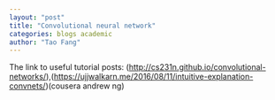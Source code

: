 ```yaml
---
layout: "post"
title: "Convolutional neural network"
categories: blogs academic
author: "Tao Fang"
---
```


The link to useful tutorial posts: (http://cs231n.github.io/convolutional-networks/),(https://ujjwalkarn.me/2016/08/11/intuitive-explanation-convnets/)(cousera andrew ng)
